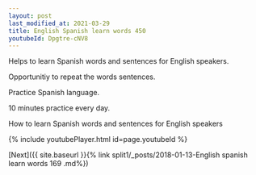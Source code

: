 ```yaml
---
layout: post
last_modified_at: 2021-03-29
title: English Spanish learn words 450 
youtubeId: Dpgtre-cNV8
---
```

 
 
Helps to learn Spanish words and sentences for English speakers.

Opportunitiy to repeat the words sentences. 

Practice Spanish language. 
 
10 minutes practice every day. 
 
How to learn Spanish words and sentences for English speakers 
 
{% include youtubePlayer.html id=page.youtubeId %}
 
 
[Next]({{ site.baseurl }}{% link  split1/_posts/2018-01-13-English spanish learn words 169 .md%})
 
